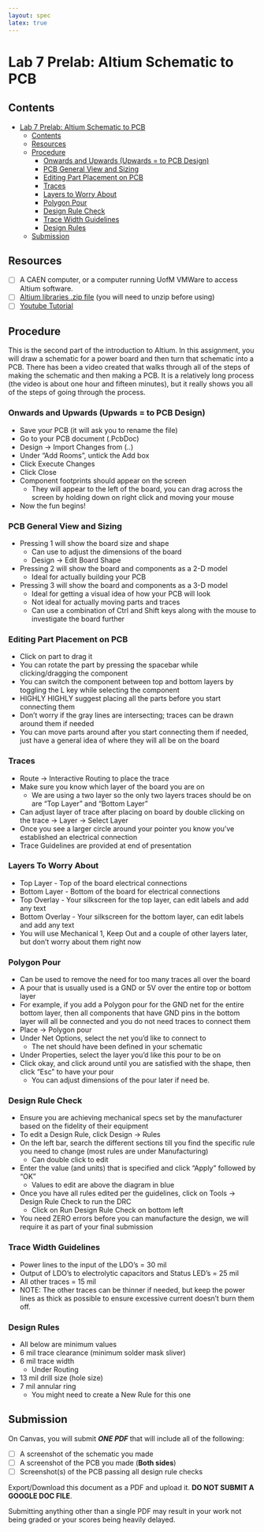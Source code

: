 ```yaml
---
layout: spec
latex: true
---
```


# Lab 7 Prelab: Altium Schematic to PCB

## Contents 

- [Lab 7 Prelab: Altium Schematic to PCB](#lab-7-prelab-altium-schematic-to-pcb)
  - [Contents](#contents)
  - [Resources](#resources)
  - [Procedure](#procedure)
    - [Onwards and Upwards (Upwards = to PCB Design)](#onwards-and-upwards-upwards--to-pcb-design)
    - [PCB General View and Sizing](#pcb-general-view-and-sizing)
    - [Editing Part Placement on PCB](#editing-part-placement-on-pcb)
    - [Traces](#traces)
    - [Layers to Worry About](#layers-to-worry-about)
    - [Polygon Pour](#polygon-pour)
    - [Design Rule Check](#design-rule-check)
    - [Trace Width Guidelines](#trace-width-guidelines)
    - [Design Rules](#design-rules)
  - [Submission](#submission)

## Resources

- [ ] A CAEN computer, or a computer running UofM VMWare to access Altium software.
- [ ] [Altium libraries .zip file](/[https://drive.google.com/drive/folders/1hEMXx6rBtbnSW5AzhhSkubN2ptC8kDTD]) (you will need to unzip before using)
- [ ] [Youtube Tutorial](/[https://www.youtube.com/watch?v=t0okf__stjg])
<!--
- [ ] [Spreadsheet of Footprints](https://drive.google.com/file/d/1tsC8cM-wiYfIB25BBM7o7ymhQ4F3gtD8/view?usp=sharing)
- [ ] [Second Spreadsheet of Footprints](https://drive.google.com/file/d/1LVTbnMMa6W0KI2mwZwTfUbNu1QJWeqjq/view?usp=sharing)
*note these are outdated footprints which do not have the BME sensor.
-->
## Procedure

This is the second part of the introduction to Altium. In this assignment, you will draw a schematic for a power board and then turn that schematic into a PCB. There has been a video created that walks through all of the steps of making the schematic and then making a PCB. It is a relatively long process (the video is about one hour and fifteen minutes), but it really shows you all of the steps of going through the process.

### Onwards and Upwards (Upwards = to PCB Design)

- Save your PCB (it will ask you to rename the file)
- Go to your PCB document (.PcbDoc)
- Design -> Import Changes from (..)
- Under “Add Rooms”, untick the Add box
- Click Execute Changes
- Click Close
- Component footprints should appear on the screen
    - They will appear to the left of the board, you can drag across the screen by holding down on right click and moving your mouse
- Now the fun begins!

### PCB General View and Sizing

- Pressing 1 will show the board size and shape
    - Can use to adjust the dimensions of the board
    - Design -> Edit Board Shape
- Pressing 2 will show the board and components as a 2-D model
    - Ideal for actually building your PCB
- Pressing 3 will show the board and components as a 3-D model
    - Ideal for getting a visual idea of how your PCB will look
    - Not ideal for actually moving parts and traces
    - Can use a combination of Ctrl and Shift keys along with the mouse to investigate the board further

### Editing Part Placement on PCB

- Click on part to drag it
- You can rotate the part by pressing the spacebar while clicking/dragging the component
- You can switch the component between top and bottom layers by toggling the L key while selecting the component
- HIGHLY HIGHLY suggest placing all the parts before you start connecting them
- Don’t worry if the gray lines are intersecting; traces can be drawn around them if needed
- You can move parts around after you start connecting them if needed, just have a general idea of where they will all be on the board

### Traces

- Route -> Interactive Routing to place the trace
- Make sure you know which layer of the board you are on
    - We are using a two layer so the only two layers traces should be on are “Top Layer” and “Bottom Layer”
- Can adjust layer of trace after placing on board by double clicking on the trace -> Layer -> Select Layer
- Once you see a larger circle around your pointer you know you’ve established an electrical connection
- Trace Guidelines are provided at end of presentation

### Layers To Worry About

- Top Layer - Top of the board electrical connections
- Bottom Layer - Bottom of the board for electrical connections
- Top Overlay - Your silkscreen for the top layer, can edit labels and add any text
- Bottom Overlay - Your silkscreen for the bottom layer, can edit labels and add any text
- You will use Mechanical 1, Keep Out and a couple of other layers later, but don’t worry about them right now

### Polygon Pour

- Can be used to remove the need for too many traces all over the board
- A pour that is usually used is a GND or 5V over the entire top or bottom layer
- For example, if you add a Polygon pour for the GND net for the entire bottom layer, then all components that have GND pins in the bottom layer will all be connected and you do not need traces to connect them
- Place -> Polygon pour
- Under Net Options, select the net you’d like to connect to
    - The net should have been defined in your schematic
- Under Properties, select the layer you’d like this pour to be on
- Click okay, and click around until you are satisfied with the shape, then click “Esc” to have your pour
    - You can adjust dimensions of the pour later if need be.

### Design Rule Check

- Ensure you are achieving mechanical specs set by the manufacturer based on the fidelity of their equipment
- To edit a Design Rule, click Design -> Rules
- On the left bar, search the different sections till you find the specific rule you need to change (most rules are under Manufacturing)
    - Can double click to edit
- Enter the value (and units) that is specified and click “Apply” followed by “OK”
    - Values to edit are above the diagram in blue
- Once you have all rules edited per the guidelines, click on Tools -> Design Rule Check to run the DRC
    - Click on Run Design Rule Check on bottom left
- You need ZERO errors before you can manufacture the design, we will require it as part of your final submission

### Trace Width Guidelines

- Power lines to the input of the LDO’s = 30 mil
- Output of LDO’s to electrolytic capacitors and Status LED’s = 25 mil
- All other traces = 15 mil
- NOTE: The other traces can be thinner if needed, but keep the power lines as thick as possible to ensure excessive current doesn’t burn them off.

### Design Rules

- All below are minimum values
- 6 mil trace clearance (minimum solder mask sliver)
- 6 mil trace width
    - Under Routing
- 13 mil drill size (hole size)
- 7 mil annular ring
    - You might need to create a New Rule for this one

## Submission

On Canvas, you will submit ***ONE PDF*** that will include all of the following:

- [ ] A screenshot of the schematic you made
- [ ] A screenshot of the PCB you made (**Both sides**)
- [ ] Screenshot(s) of the PCB passing all design rule checks

Export/Download this document as a PDF and upload it. **DO NOT SUBMIT A GOOGLE DOC FILE**.

<div class="primer-spec-callout danger" markdown="1">
Submitting anything other than a single PDF may result in your work not being graded or your scores being heavily delayed.
</div>
